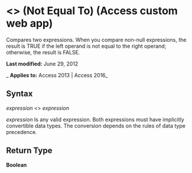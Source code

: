 
# <> (Not Equal To) (Access custom web app)
Compares two expressions. When you compare non-null expressions, the result is TRUE if the left operand is not equal to the right operand; otherwise, the result is FALSE.

 **Last modified:** June 29, 2012

 _ **Applies to:** Access 2013 | Access 2016_

## Syntax

 _expression_ <> _expression_

 _expression_ Is any valid expression. Both expressions must have implicitly convertible data types. The conversion depends on the rules of data type precedence.


## Return Type

 **Boolean**

